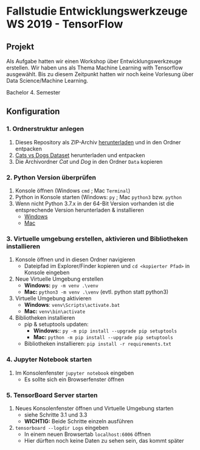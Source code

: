 # Fallstudie Entwicklungswerkzeuge WS 2019 - TensorFlow

## Projekt

Als Aufgabe hatten wir einen Workshop über Entwicklungswerkzeuge erstellen.
Wir haben uns als Thema Machine Learning with Tensorflow ausgewählt.
Bis zu diesem Zeitpunkt hatten wir noch keine Vorlesung über Data Science/Machine Learning.

Bachelor 4. Semester

## Konfiguration
### 1. Ordnerstruktur anlegen
1. Dieses Repository als ZIP-Archiv [herunterladen](https://gitlab.win.hs-heilbronn.de/vweber/fsew-ws19-tensorflow/-/archive/master/fsew-ws19-tensorflow-master.zip) und in den Ordner entpacken
2. [Cats vs Dogs Dataset](https://www.microsoft.com/en-us/download/confirmation.aspx?id=54765) herunterladen und entpacken
3. Die Archivordner *Cat* und *Dog* in den Ordner `Data` kopieren
	

### 2. Python Version überprüfen
1. Konsole öffnen (Windows `cmd` ; Mac `Terminal`)
2. Python in Konsole starten (Windows: `py` ; Mac `python3` bzw. `python`
3. Wenn nicht Python 3.7.x in der 64-Bit Version vorhanden ist die entsprechende Version herunterladen & installieren
	* [Windows](https://www.python.org/ftp/python/3.7.5/python-3.7.5-amd64.exe)
	* [Mac](https://www.python.org/ftp/python/3.7.5/python-3.7.5-macosx10.9.pkg)

### 3. Virtuelle umgebung erstellen, aktivieren und Bibliotheken installieren
1. Konsole öffnen und in diesen Ordner navigieren
    * Dateipfad im Explorer/Finder kopieren und `cd <kopierter Pfad>` in Konsole eingeben
2. Neue Virtuelle Umgebung erstellen
    * **Windows:** `py -m venv .\venv`
    * **Mac:** `python3 -m venv .\venv` (evtl. python statt python3)
3. Virtuelle Umgebung aktivieren
    * **Windows**: `venv\Scripts\activate.bat`
    * **Mac:** `venv\bin\activate`
4. Bibliotheken installieren 
    * pip & setuptools updaten: 
        * **Windows:**: `py -m pip install --upgrade pip setuptools`
        * **Mac:** `python -m pip install --upgrade pip setuptools`
    * Bibliotheken installieren: `pip install -r requirements.txt`

### 4. Jupyter Notebook starten
1. Im Konsolenfenster `jupyter notebook` eingeben
    * Es sollte sich ein Browserfenster öffnen

### 5. TensorBoard Server starten
1. Neues Konsolenfenster öffnen und Virtuelle Umgebung starten
    * siehe Schritte 3.1 und 3.3
    * **WICHTIG:** Beide Schritte einzeln ausführen
2. `tensorboard --logdir Logs` eingeben
    * In einem neuen Browsertab `localhost:6006` öffnen
    * Hier dürften noch keine Daten zu sehen sein, das kommt später
